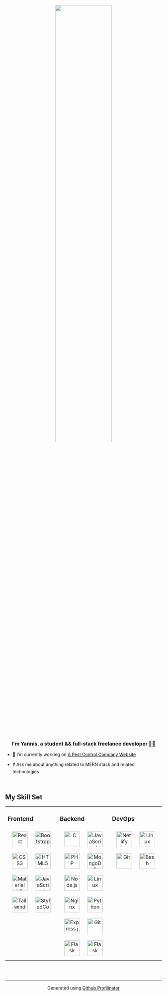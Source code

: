 <div align="center">
<img src="https://rishavanand.github.io/static/images/greetings.gif" align="center" style="width: 60%" />
</div>  
  

### <div align="center">I'm Yannis, a student && full-stack freelance developer 👨‍💻</div>  
  

- 🔭 I’m currently working on [A Pest Control Company Website](https://github.com/Yannis-Alouache/Jlm)
  

- ❓ Ask me about anything related to MERN stack and related technologies  
   

<br/>  


## My Skill Set  
<table><tr><td valign="top" width="33%">



### Frontend  
<div align="center">  
<a href="https://reactjs.org/" target="_blank"><img style="margin: 10px" src="https://profilinator.rishav.dev/skills-assets/react-original-wordmark.svg" alt="React" height="50" /></a>  
<a href="https://getbootstrap.com/docs/3.4/javascript/" target="_blank"><img style="margin: 10px" src="https://profilinator.rishav.dev/skills-assets/bootstrap-plain.svg" alt="Bootstrap" height="50" /></a>  
<a href="https://www.w3schools.com/css/" target="_blank"><img style="margin: 10px" src="https://profilinator.rishav.dev/skills-assets/css3-original-wordmark.svg" alt="CSS3" height="50" /></a>  
<a href="https://en.wikipedia.org/wiki/HTML5" target="_blank"><img style="margin: 10px" src="https://profilinator.rishav.dev/skills-assets/html5-original-wordmark.svg" alt="HTML5" height="50" /></a>  
<a href="https://mui.com/" target="_blank"><img style="margin: 10px" src="https://mui.com/static/logo.png" alt="Material UI" height="50" /></a>  
<a href="https://www.javascript.com/" target="_blank"><img style="margin: 10px" src="https://profilinator.rishav.dev/skills-assets/javascript-original.svg" alt="JavaScript" height="50" /></a>  
<a href="https://tailwindcss.com/" target="_blank"><img style="margin: 10px" src="https://upload.wikimedia.org/wikipedia/commons/thumb/d/d5/Tailwind_CSS_Logo.svg/2048px-Tailwind_CSS_Logo.svg.png" alt="Tailwind" height="50" /></a>
 <a href="https://styled-components.com/" target="_blank"><img style="margin: 10px" src="https://avatars.githubusercontent.com/u/20658825?s=200&v=4" alt="StyledComponents" height="50" /></a>  
</div>

</td><td valign="top" width="33%">



### Backend  
<div align="center">  
<a href="https://www.cprogramming.com/" target="_blank"><img style="margin: 10px" src="https://upload.wikimedia.org/wikipedia/commons/thumb/1/18/C_Programming_Language.svg/1200px-C_Programming_Language.svg.png" alt="C" height="50" /></a>  
<a href="https://www.javascript.com/" target="_blank"><img style="margin: 10px" src="https://upload.wikimedia.org/wikipedia/commons/thumb/9/99/Unofficial_JavaScript_logo_2.svg/1200px-Unofficial_JavaScript_logo_2.svg.png" alt="JavaScript" height="50" /></a>  
<a href="https://www.php.net/" target="_blank"><img style="margin: 10px" src="https://www.php.net/images/meta-image.png" alt="PHP" height="50" /></a>  
<a href="https://www.mongodb.com/" target="_blank"><img style="margin: 10px" src="https://www.itnetwork.cz/images/46772/lekce5/mdb.png" alt="MongoDB" height="50" /></a>  
<a href="https://nodejs.org/" target="_blank"><img style="margin: 10px" src="https://upload.wikimedia.org/wikipedia/commons/thumb/d/d9/Node.js_logo.svg/1200px-Node.js_logo.svg.png" alt="Node.js" height="50" /></a>  
<a href="https://www.linux.org/" target="_blank"><img style="margin: 10px" src="https://upload.wikimedia.org/wikipedia/commons/d/dd/Linux_logo.jpg" alt="Linux" height="50" /></a>  
<a href="https://www.nginx.com/" target="_blank"><img style="margin: 10px" src="https://www.linuxadictos.com/wp-content/uploads/nginx-1.jpg" alt="Nginx" height="50" /></a>  
<a href="https://www.python.org/" target="_blank"><img style="margin: 10px" src="https://upload.wikimedia.org/wikipedia/commons/thumb/c/c3/Python-logo-notext.svg/1200px-Python-logo-notext.svg.png" alt="Python" height="50" /></a>  
<a href="https://expressjs.com/" target="_blank"><img style="margin: 10px" src="https://expressjs.com/images/express-facebook-share.png" alt="Express.js" height="50" /></a>  
<a href="https://github.com/" target="_blank"><img style="margin: 10px" src="https://upload.wikimedia.org/wikipedia/commons/thumb/e/e0/Git-logo.svg/1280px-Git-logo.svg.png" alt="Git" height="50" /></a>  
<a href="https://flask.palletsprojects.com/en/2.2.x/" target="_blank"><img style="margin: 10px" src="https://miro.medium.com/max/800/1*Q5EUk28Xc3iCDoMSkrd1_w.png" alt="Flask" height="50" /></a>
 <a href="https://www.djangoproject.com/" target="_blank"><img style="margin: 10px" src="https://www.fullstackpython.com/img/logos/django.png" alt="Flask" height="50" /></a>  
</div>

</td><td valign="top" width="33%">



### DevOps  
<div align="center">  
<a href="https://www.netlify.com/" target="_blank"><img style="margin: 10px" src="https://pbs.twimg.com/profile_images/1413544188411482112/61xGHyIi_400x400.jpg" alt="Netlify" height="50" /></a> 
<a href="https://www.linux.org/" target="_blank"><img style="margin: 10px" src="https://profilinator.rishav.dev/skills-assets/linux-original.svg" alt="Linux" height="50" /></a>  
<a href="https://github.com/" target="_blank"><img style="margin: 10px" src="https://profilinator.rishav.dev/skills-assets/git-scm-icon.svg" alt="Git" height="50" /></a>  
<a href="https://www.gnu.org/software/bash/" target="_blank"><img style="margin: 10px" src="https://profilinator.rishav.dev/skills-assets/gnu_bash-icon.svg" alt="Bash" height="50" /></a>  
</div>

</td></tr></table>  

<br/>  


<!-- ## Connect with me  
<div align="center">
<a href="https://github.com/rishavanand" target="_blank">
<img src=https://img.shields.io/badge/github-%2324292e.svg?&style=for-the-badge&logo=github&logoColor=white alt=github style="margin-bottom: 5px;" />
</a>
<a href="https://twitter.com/iamrishavanand" target="_blank">
<img src=https://img.shields.io/badge/twitter-%2300acee.svg?&style=for-the-badge&logo=twitter&logoColor=white alt=twitter style="margin-bottom: 5px;" />
</a>
<a href="https://dev.to/rishavanand" target="_blank">
<img src=https://img.shields.io/badge/dev.to-%2308090A.svg?&style=for-the-badge&logo=dev.to&logoColor=white alt=devto style="margin-bottom: 5px;" />
</a>
<a href="https://linkedin.com/in/rishavanand" target="_blank">
<img src=https://img.shields.io/badge/linkedin-%231E77B5.svg?&style=for-the-badge&logo=linkedin&logoColor=white alt=linkedin style="margin-bottom: 5px;" />
</a>
<a href="https://www.facebook.com/iamrishavanand" target="_blank">
<img src=https://img.shields.io/badge/facebook-%232E87FB.svg?&style=for-the-badge&logo=facebook&logoColor=white alt=facebook style="margin-bottom: 5px;" />
</a>
<a href="https://instagram.com/iamrishavanand" target="_blank">
<img src=https://img.shields.io/badge/instagram-%23000000.svg?&style=for-the-badge&logo=instagram&logoColor=white alt=instagram style="margin-bottom: 5px;" />
</a>  
</div>  
  

<br/>  
[![Anurag's GitHub stats](https://github-readme-stats.vercel.app/api?username=Yannis-Alouache)](https://github.com/anuraghazra/github-readme-stats)


## Github Stats  
<div align="center"><img src="https://github-readme-stats.vercel.app/api?username=rishavanand&show_icons=true&count_private=true&hide_border=true" align="center" /></div>   -->
  
<br />

----
<div align="center">Generated using <a href="https://profilinator.rishav.dev/" target="_blank">Github Profilinator</a></div>
